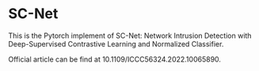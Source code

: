 # SC-Net
This is the Pytorch implement of SC-Net: Network Intrusion Detection with Deep-Supervised Contrastive Learning and Normalized Classifier.

Official article can be find at 10.1109/ICCC56324.2022.10065890.
